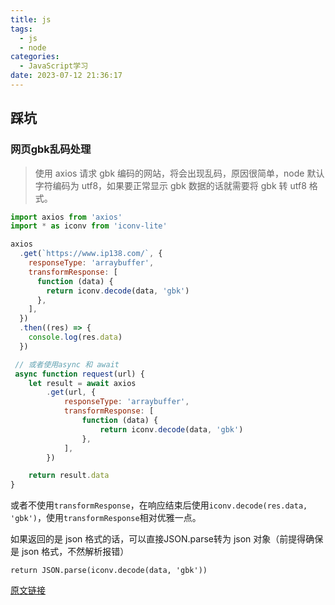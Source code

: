 ```yaml
---
title: js
tags:
  - js
  - node
categories:
  - JavaScript学习
date: 2023-07-12 21:36:17
---
```


## 踩坑

### 网页gbk乱码处理

> 使用 axios 请求 gbk 编码的网站，将会出现乱码，原因很简单，node 默认字符编码为 utf8，如果要正常显示 gbk 数据的话就需要将 gbk 转 utf8 格式。

```js
import axios from 'axios'
import * as iconv from 'iconv-lite'

axios
  .get(`https://www.ip138.com/`, {
    responseType: 'arraybuffer',
    transformResponse: [
      function (data) {
        return iconv.decode(data, 'gbk')
      },
    ],
  })
  .then((res) => {
    console.log(res.data)
  })

 // 或者使用async 和 await
 async function request(url) {
    let result = await axios
        .get(url, {
            responseType: 'arraybuffer',
            transformResponse: [
                function (data) {
                    return iconv.decode(data, 'gbk')
                },
            ],
        })

    return result.data
}
```

或者不使用`transformResponse`，在响应结束后使用`iconv.decode(res.data, 'gbk')`，使用`transformResponse`相对优雅一点。

如果返回的是 json 格式的话，可以直接JSON.parse转为 json 对象（前提得确保是 json 格式，不然解析报错）

`return JSON.parse(iconv.decode(data, 'gbk'))`

[原文链接](https://kuizuo.cn/docs/axios-request-gbk-page-encoding-solution/)